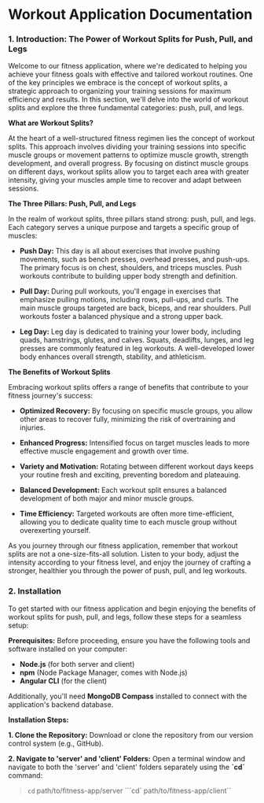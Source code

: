 # Workout Application Documentation

### 1. Introduction: The Power of Workout Splits for Push, Pull, and Legs

Welcome to our fitness application, where we're dedicated to helping you achieve your fitness goals with effective and tailored workout routines. One of the key principles we embrace is the concept of workout splits, a strategic approach to organizing your training sessions for maximum efficiency and results. In this section, we'll delve into the world of workout splits and explore the three fundamental categories: push, pull, and legs.

**What are Workout Splits?**

At the heart of a well-structured fitness regimen lies the concept of workout splits. This approach involves dividing your training sessions into specific muscle groups or movement patterns to optimize muscle growth, strength development, and overall progress. By focusing on distinct muscle groups on different days, workout splits allow you to target each area with greater intensity, giving your muscles ample time to recover and adapt between sessions.

**The Three Pillars: Push, Pull, and Legs**

In the realm of workout splits, three pillars stand strong: push, pull, and legs. Each category serves a unique purpose and targets a specific group of muscles:

- **Push Day:** This day is all about exercises that involve pushing movements, such as bench presses, overhead presses, and push-ups. The primary focus is on chest, shoulders, and triceps muscles. Push workouts contribute to building upper body strength and definition.

- **Pull Day:** During pull workouts, you'll engage in exercises that emphasize pulling motions, including rows, pull-ups, and curls. The main muscle groups targeted are back, biceps, and rear shoulders. Pull workouts foster a balanced physique and a strong upper back.

- **Leg Day:** Leg day is dedicated to training your lower body, including quads, hamstrings, glutes, and calves. Squats, deadlifts, lunges, and leg presses are commonly featured in leg workouts. A well-developed lower body enhances overall strength, stability, and athleticism.

**The Benefits of Workout Splits**

Embracing workout splits offers a range of benefits that contribute to your fitness journey's success:

- **Optimized Recovery:** By focusing on specific muscle groups, you allow other areas to recover fully, minimizing the risk of overtraining and injuries.

- **Enhanced Progress:** Intensified focus on target muscles leads to more effective muscle engagement and growth over time.

- **Variety and Motivation:** Rotating between different workout days keeps your routine fresh and exciting, preventing boredom and plateauing.

- **Balanced Development:** Each workout split ensures a balanced development of both major and minor muscle groups.

- **Time Efficiency:** Targeted workouts are often more time-efficient, allowing you to dedicate quality time to each muscle group without overexerting yourself.

As you journey through our fitness application, remember that workout splits are not a one-size-fits-all solution. Listen to your body, adjust the intensity according to your fitness level, and enjoy the journey of crafting a stronger, healthier you through the power of push, pull, and leg workouts.

### 2. Installation

To get started with our fitness application and begin enjoying the benefits of workout splits for push, pull, and legs, follow these steps for a seamless setup:

**Prerequisites:**
Before proceeding, ensure you have the following tools and software installed on your computer:

- **Node.js** (for both server and client)
- **npm** (Node Package Manager, comes with Node.js)
- **Angular CLI** (for the client)

Additionally, you'll need **MongoDB Compass** installed to connect with the application's backend database.

**Installation Steps:**

**1. Clone the Repository:**
Download or clone the repository from our version control system (e.g., GitHub).

**2. Navigate to 'server' and 'client' Folders:**
Open a terminal window and navigate to both the 'server' and 'client' folders separately using the **\`cd`** command:
> `cd` path/to/fitness-app/server 
> ```cd` path/to/fitness-app/client``

